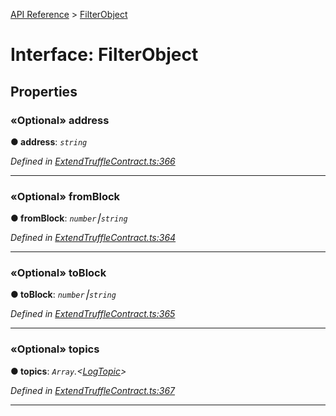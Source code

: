 [API Reference](../README.md) > [FilterObject](../interfaces/FilterObject.md)



# Interface: FilterObject


## Properties
<a id="address"></a>

### «Optional» address

**●  address**:  *`string`* 

*Defined in [ExtendTruffleContract.ts:366](https://github.com/daostack/arc.js/blob/616f6e7/lib/ExtendTruffleContract.ts#L366)*





___

<a id="fromBlock"></a>

### «Optional» fromBlock

**●  fromBlock**:  *`number`⎮`string`* 

*Defined in [ExtendTruffleContract.ts:364](https://github.com/daostack/arc.js/blob/616f6e7/lib/ExtendTruffleContract.ts#L364)*





___

<a id="toBlock"></a>

### «Optional» toBlock

**●  toBlock**:  *`number`⎮`string`* 

*Defined in [ExtendTruffleContract.ts:365](https://github.com/daostack/arc.js/blob/616f6e7/lib/ExtendTruffleContract.ts#L365)*





___

<a id="topics"></a>

### «Optional» topics

**●  topics**:  *`Array`.<[LogTopic](../#LogTopic)>* 

*Defined in [ExtendTruffleContract.ts:367](https://github.com/daostack/arc.js/blob/616f6e7/lib/ExtendTruffleContract.ts#L367)*





___


